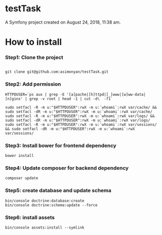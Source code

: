 testTask
========

A Symfony project created on August 24, 2018, 11:38 am.


How to install
====

### Step1: Clone the project
```ssh

git clone git@github.com:asimonyan/testTask.git
```

### Step2: Add permission

```ssh
HTTPDUSER=`ps aux | grep -E '[a]pache|[h]ttpd|[_]www|[w]ww-data|[n]ginx' | grep -v root | head -1 | cut -d\  -f1` 

sudo setfacl -R -m u:"$HTTPDUSER":rwX -m u:`whoami`:rwX var/cache/ && sudo setfacl -dR -m u:"$HTTPDUSER":rwX -m u:`whoami`:rwX var/cache/
sudo setfacl -R -m u:"$HTTPDUSER":rwX -m u:`whoami`:rwX var/logs/ && sudo setfacl -dR -m u:"$HTTPDUSER":rwX -m u:`whoami`:rwX var/logs/
sudo setfacl -R -m u:"$HTTPDUSER":rwX -m u:`whoami`:rwX var/sessions/ && sudo setfacl -dR -m u:"$HTTPDUSER":rwX -m u:`whoami`:rwX var/sessions/
```

### Step3: Install bower for frontend dependency
```ssh
bower install
```

### Step4: Update composer for backend dependency
```ssh
composer update
```

### Step5: create database and update schema
```ssh
bin/console doctrine:database:create
bin/console doctrine:schema:update --force
```

### Step6: install assets
```ssh
bin/console assets:install --symlink
```